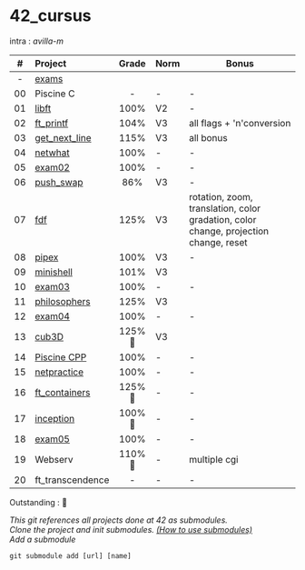 # 42_cursus  
intra : <i>avilla-m</i>

| # | Project | Grade | Norm | Bonus | 
| :-: | :- | :-: | - | - |
| -|[exams](https://github.com/Arivima/42_exams.git)|
| 00 | Piscine C |-|-|-|
| 01 | [libft](https://github.com/Arivima/42_libft.git)<t>|100%|V2|-|
| 02 | [ft_printf](https://github.com/Arivima/42_ft_printf.git)|104%|V3| all flags + 'n'conversion |
| 03 | [get_next_line](https://github.com/Arivima/42_get_next_line.git)|115%| V3 | all bonus |
| 04 | [netwhat](https://github.com/Arivima/42_netwhat.git)|100%|-|-|
| 05 | [exam02](https://github.com/Arivima/42_exams/tree/main/exam02)| 100% |-|-|
| 06 | [push_swap](https://github.com/Arivima/42_push_swap.git)|86%| V3 | -  |
| 07 | [fdf](https://github.com/Arivima/42_fdf.git)| 125%| V3|rotation, zoom, translation, color gradation, color change, projection change, reset |
| 08 | [pipex](https://github.com/Arivima/42_pipex.git) | 100% | V3| - |
| 09 | [minishell](https://github.com/Arivima/42_minishell.git)|101%| V3|
| 10 | [exam03](https://github.com/Arivima/42_exams/tree/main/exam03)|100%|-|-|
| 11 | [philosophers](https://github.com/Arivima/42_philosophers.git)|125%| V3|
| 12 | [exam04](https://github.com/Arivima/42_exams/tree/main/exam04)|100%|-|-|
| 13 | [cub3D](https://github.com/Arivima/42_Cub3D.git)|125% :star2: | V3|
| 14 | [Piscine CPP](https://github.com/Arivima/42_Piscine_CPP.git)|100%|-|-|
| 15 | [netpractice](https://github.com/Arivima/42_NetPractice.git)|100%|-|-|
| 16 | [ft_containers](https://github.com/Arivima/42_ft_containers.git)|125% :star2:|-|-|
| 17 | [inception](https://github.com/Arivima/42_inception.git)|100% :star2:|-|-|
| 18 | [exam05](https://github.com/Arivima/42_exams/tree/main/exam05)|100%|-|-|
| 19 | Webserv|110% :star2:|-| multiple cgi |
| 20 | ft_transcendence|-|-|-|

  Outstanding : :star2: 
  
<i>This git references all projects done at 42 as submodules.  
Clone the project and init submodules. [(How to use submodules)](https://git-scm.com/book/en/v2/Git-Tools-Submodules)  
Add a submodule</i>   

    git submodule add [url] [name]

